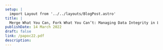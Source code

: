 ```yaml
---
setup: |
  import Layout from '../../layouts/BlogPost.astro'
title: |
  Merge What You Can, Fork What You Can’t: Managing Data Integrity in Local-First Software (PaPoC '22)
publishDate: 14 March 2022
draft: false
link: /papoc22.pdf
description:
---
```



